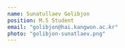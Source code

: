 ```yaml
---
name: Sunatullaev Golibjon
position: M.S Student
email: "golibjon@hai.kangwon.ac.kr"
photo: "golibjon-sunatlaev.png"
---
```

